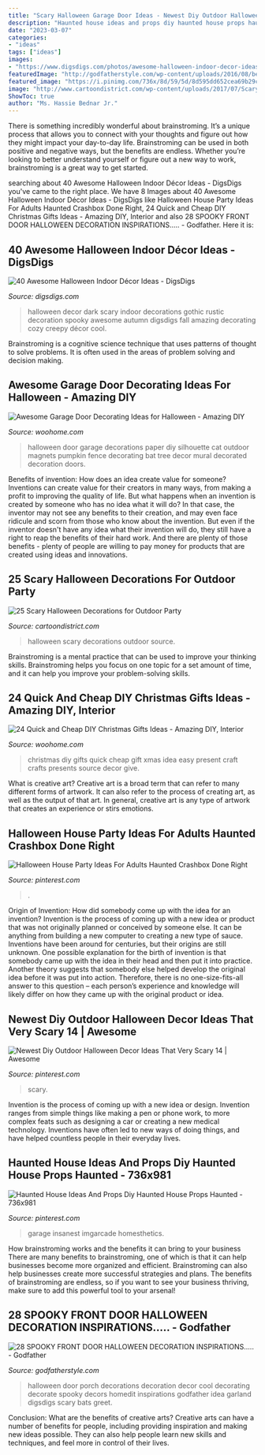 ```yaml
---
title: "Scary Halloween Garage Door Ideas - Newest Diy Outdoor Halloween Decor Ideas That Very Scary 14"
description: "Haunted house ideas and props diy haunted house props haunted"
date: "2023-03-07"
categories:
- "ideas"
tags: ["ideas"]
images:
- "https://www.digsdigs.com/photos/awesome-halloween-indoor-decor-ideas-11.jpg"
featuredImage: "http://godfatherstyle.com/wp-content/uploads/2016/08/beautiful-halloween-front-porch..jpg"
featured_image: "https://i.pinimg.com/736x/8d/59/5d/8d595dd652cea69b29ccbdd323993df9.jpg"
image: "http://www.cartoondistrict.com/wp-content/uploads/2017/07/Scary-Halloween-Decorations-for-Outdoor-Party0041.jpg"
ShowToc: true
author: "Ms. Hassie Bednar Jr."
---
```



There is something incredibly wonderful about brainstroming. It’s a unique process that allows you to connect with your thoughts and figure out how they might impact your day-to-day life. Brainstroming can be used in both positive and negative ways, but the benefits are endless. Whether you’re looking to better understand yourself or figure out a new way to work, brainstroming is a great way to get started.

	

		
searching about 40 Awesome Halloween Indoor Décor Ideas - DigsDigs you've came to the right place. We have 8 Images about 40 Awesome Halloween Indoor Décor Ideas - DigsDigs like Halloween House Party Ideas For Adults Haunted Crashbox Done Right, 24 Quick and Cheap DIY Christmas Gifts Ideas - Amazing DIY, Interior and also 28 SPOOKY FRONT DOOR HALLOWEEN DECORATION INSPIRATIONS..... - Godfather. Here it is:
		
    
## 40 Awesome Halloween Indoor Décor Ideas - DigsDigs

<img loading=lazy src="https://www.digsdigs.com/photos/awesome-halloween-indoor-decor-ideas-11.jpg" onerror="this.onerror=null;this.src='https://tse2.mm.bing.net/th?id=OIP.AV7WNazTGRHT8uo0GdxBCwHaJL&amp;pid=15.1';" alt="40 Awesome Halloween Indoor Décor Ideas - DigsDigs">

_Source: digsdigs.com_

>halloween decor dark scary indoor decorations gothic rustic decoration spooky awesome autumn digsdigs fall amazing decorating cozy creepy décor cool. 

	

Brainstroming is a cognitive science technique that uses patterns of thought to solve problems. It is often used in the areas of problem solving and decision making.

    
## Awesome Garage Door Decorating Ideas For Halloween - Amazing DIY

<img loading=lazy src="http://www.woohome.com/wp-content/uploads/2017/10/halloween-garage-door-decorating-ideas-6.jpg" onerror="this.onerror=null;this.src='https://tse2.mm.bing.net/th?id=OIP.WD8cABQ94WQxIZfjcNhoCQHaHK&amp;pid=15.1';" alt="Awesome Garage Door Decorating Ideas for Halloween - Amazing DIY">

_Source: woohome.com_

>halloween door garage decorations paper diy silhouette cat outdoor magnets pumpkin fence decorating bat tree decor mural decorated decoration doors. 

	

Benefits of invention: How does an idea create value for someone?
Inventions can create value for their creators in many ways, from making a profit to improving the quality of life. But what happens when an invention is created by someone who has no idea what it will do? In that case, the inventor may not see any benefits to their creation, and may even face ridicule and scorn from those who know about the invention. But even if the inventor doesn't have any idea what their invention will do, they still have a right to reap the benefits of their hard work. And there are plenty of those benefits - plenty of people are willing to pay money for products that are created using ideas and innovations.

    
## 25 Scary Halloween Decorations For Outdoor Party

<img loading=lazy src="http://www.cartoondistrict.com/wp-content/uploads/2017/07/Scary-Halloween-Decorations-for-Outdoor-Party0041.jpg" onerror="this.onerror=null;this.src='https://tse2.mm.bing.net/th?id=OIP.g1KKvhw2Es-XJ0AlBvUVHQHaMK&amp;pid=15.1';" alt="25 Scary Halloween Decorations for Outdoor Party">

_Source: cartoondistrict.com_

>halloween scary decorations outdoor source. 

	

Brainstroming is a mental practice that can be used to improve your thinking skills. Brainstroming helps you focus on one topic for a set amount of time, and it can help you improve your problem-solving skills.

    
## 24 Quick And Cheap DIY Christmas Gifts Ideas - Amazing DIY, Interior

<img loading=lazy src="http://www.woohome.com/wp-content/uploads/2013/11/DIY-Christmas-Gift-Ideas-3.jpg" onerror="this.onerror=null;this.src='https://tse2.mm.bing.net/th?id=OIP.nk0rdHztIpGxf6Kc_FXtqAHaJ4&amp;pid=15.1';" alt="24 Quick and Cheap DIY Christmas Gifts Ideas - Amazing DIY, Interior">

_Source: woohome.com_

>christmas diy gifts quick cheap gift xmas idea easy present craft crafts presents source decor give. 

	

What is creative art?
Creative art is a broad term that can refer to many different forms of artwork. It can also refer to the process of creating art, as well as the output of that art. In general, creative art is any type of artwork that creates an experience or stirs emotions.

    
## Halloween House Party Ideas For Adults Haunted Crashbox Done Right

<img loading=lazy src="https://i.pinimg.com/736x/78/ef/da/78efda729cc543182279afc49fb7a995.jpg" onerror="this.onerror=null;this.src='https://tse4.mm.bing.net/th?id=OIP.pevazhNWYoEIPjIvQWtmBgHaLH&amp;pid=15.1';" alt="Halloween House Party Ideas For Adults Haunted Crashbox Done Right">

_Source: pinterest.com_

>. 

	

Origin of Invention: How did somebody come up with the idea for an invention?
Invention is the process of coming up with a new idea or product that was not originally planned or conceived by someone else. It can be anything from building a new computer to creating a new type of sauce. Inventions have been around for centuries, but their origins are still unknown. One possible explanation for the birth of invention is that somebody came up with the idea in their head and then put it into practice. Another theory suggests that somebody else helped develop the original idea before it was put into action. Therefore, there is no one-size-fits-all answer to this question – each person’s experience and knowledge will likely differ on how they came up with the original product or idea.

    
## Newest Diy Outdoor Halloween Decor Ideas That Very Scary 14 | Awesome

<img loading=lazy src="https://i.pinimg.com/736x/83/7e/41/837e4171e3d2237e0007026d3c74b3b1.jpg" onerror="this.onerror=null;this.src='https://tse4.mm.bing.net/th?id=OIP.c2mlSCSJzT1-zk9oF51NzAHaLH&amp;pid=15.1';" alt="Newest Diy Outdoor Halloween Decor Ideas That Very Scary 14 | Awesome">

_Source: pinterest.com_

>scary. 

	

Invention is the process of coming up with a new idea or design. Invention ranges from simple things like making a pen or phone work, to more complex feats such as designing a car or creating a new medical technology. Inventions have often led to new ways of doing things, and have helped countless people in their everyday lives.

    
## Haunted House Ideas And Props Diy Haunted House Props Haunted - 736x981

<img loading=lazy src="https://i.pinimg.com/736x/8d/59/5d/8d595dd652cea69b29ccbdd323993df9.jpg" onerror="this.onerror=null;this.src='https://tse3.mm.bing.net/th?id=OIP.wpiMX824aTZ9u0WImzugDQHaJ3&amp;pid=15.1';" alt="Haunted House Ideas And Props Diy Haunted House Props Haunted - 736x981">

_Source: pinterest.com_

>garage insanest imgarcade homesthetics. 

	

How brainstroming works and the benefits it can bring to your business
There are many benefits to brainstroming, one of which is that it can help businesses become more organized and efficient. Brainstroming can also help businesses create more successful strategies and plans. The benefits of brainstroming are endless, so if you want to see your business thriving, make sure to add this powerful tool to your arsenal!

    
## 28 SPOOKY FRONT DOOR HALLOWEEN DECORATION INSPIRATIONS..... - Godfather

<img loading=lazy src="http://godfatherstyle.com/wp-content/uploads/2016/08/beautiful-halloween-front-porch..jpg" onerror="this.onerror=null;this.src='https://tse3.mm.bing.net/th?id=OIP.TpBsBPKxfggjBdILSesZeAHaJ4&amp;pid=15.1';" alt="28 SPOOKY FRONT DOOR HALLOWEEN DECORATION INSPIRATIONS..... - Godfather">

_Source: godfatherstyle.com_

>halloween door porch decorations decoration decor cool decorating decorate spooky decors homedit inspirations godfather idea garland digsdigs scary bats greet. 

	

Conclusion: What are the benefits of creative arts?
Creative arts can have a number of benefits for people, including providing inspiration and making new ideas possible. They can also help people learn new skills and techniques, and feel more in control of their lives.

